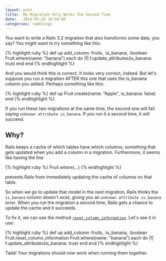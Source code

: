 ```yaml
---
layout: post
title:  My Migration Only Works The Second Time
date:   2014-03-26 10:44:00
categories: ramblings
---
```


You want to write a Rails 3.2 migration that also transforms some data, you say? You might want to try something like this:

{% highlight ruby %}
  def up
    add_column :fruits, :is_banana, :boolean
    Fruit.where(name: "banana").each do |f|
      f.update_attributes(is_banana: true)
    end
  end
{% endhighlight %}

And you would think this is correct. It looks very correct, indeed. But let's suppose you run a migration AFTER this one that uses the is_banana column you added. Perhaps something like this:

{% highlight ruby %}
  def up
    Fruit.create(name: "Apple", is_banana: false)
  end
{% endhighlight %}

If you run these two migrations at the same time, the second one will fail saying `unknown attribute is_banana`. If you run it a second time, it will succeed.

## Why?

Rails keeps a cache of which tables have which columns, something that gets updated when you add a column in a migration. Furthermore, it seems like having the line

{% highlight ruby %}
  Fruit.where(...)
{% endhighlight %}

prevents Rails from immediately updating the cache of columns on that table.

So when we go to update that model in the next migration, Rails thinks the `is_banana` column doesn't exist, giving you an `unknown attribute is_banana` error. When you run the migration a second time, Rails gets a chance to update the cache and it succeeds.

To fix it, we can use the method [`reset_column_information`](http://apidock.com/rails/ActiveRecord/ModelSchema/ClassMethods/reset_column_information).
Let's see it in use:

{% highlight ruby %}
  def up
    add_column :fruits, :is_banana, :boolean
    Fruit.reset_column_information
    Fruit.where(name: "banana").each do |f|
      f.update_attributes(is_banana: true)
    end
  end
{% endhighlight %}

Tada! Your migrations should now work when running them together.
